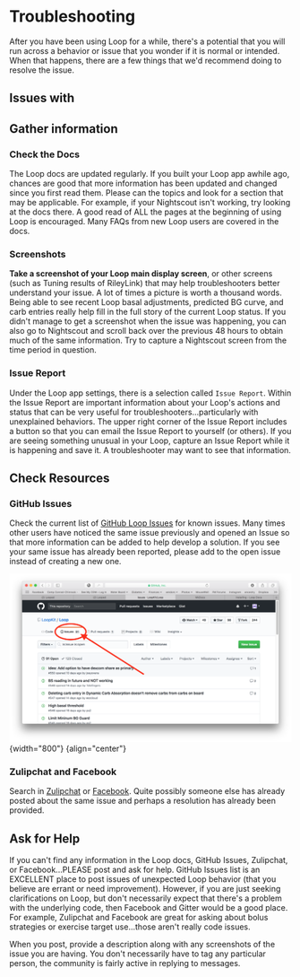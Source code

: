 # Troubleshooting

After you have been using Loop for a while, there's a potential that you will run across a behavior or issue that you wonder if it is normal or intended.  When that happens, there are a few things that we'd recommend doing to resolve the issue.

## Issues with

## Gather information

### Check the Docs

The Loop docs are updated regularly.  If you built your Loop app awhile ago, chances are good that more information has been updated and changed since you first read them.  Please can the topics and look for a section that may be applicable.  For example, if your Nightscout isn't working, try looking at the docs there.  A good read of ALL the pages at the beginning of using Loop is encouraged.  Many FAQs from new Loop users are covered in the docs.

### Screenshots

**Take a screenshot of your Loop main display screen**, or other screens (such as Tuning results of RileyLink) that may help troubleshooters better understand your issue.  A lot of times a picture is worth a thousand words.  Being able to see recent Loop basal adjustments, predicted BG curve, and carb entries really help fill in the full story of the current Loop status.  If you didn't manage to get a screenshot when the issue was happening, you can also go to Nightscout and scroll back over the previous 48 hours to obtain much of the same information.  Try to capture a Nightscout screen from the time period in question.

### Issue Report

Under the Loop app settings, there is a selection called `Issue Report`.  Within the Issue Report are important information about your Loop's actions and status that can be very useful for troubleshooters...particularly with unexplained behaviors.  The upper right corner of the Issue Report includes a button so that you can email the Issue Report to yourself (or others).  If you are seeing something unusual in your Loop, capture an Issue Report while it is happening and save it.  A troubleshooter may want to see that information.

## Check Resources

### GitHub Issues

Check the current list of [GitHub Loop Issues](https://github.com/LoopKit/Loop/issues) for known issues.  Many times other users have noticed the same issue previously and opened an Issue so that more information can be added to help develop a solution.  If you see your same issue has already been reported, please add to the open issue instead of creating a new one.

![img/loop-issues.png](img/loop-issues.png){width="800"}
{align="center"}

### Zulipchat and Facebook

Search in [Zulipchat]( https://loop.zulipchat.com) or [Facebook](https://www.facebook.com/groups/TheLoopedGroup/?fref=nf).  Quite possibly someone else has already posted about the same issue and perhaps a resolution has already been provided.  

## Ask for Help

If you can't find any information in the Loop docs, GitHub Issues, Zulipchat, or Facebook...PLEASE post and ask for help.  GitHub Issues list is an EXCELLENT place to post issues of unexpected Loop behavior (that you believe are errant or need improvement).  However, if you are just seeking clarifications on Loop, but don't necessarily expect that there's a problem with the underlying code, then Facebook and Gitter would be a good place.  For example, Zulipchat and Facebook are great for asking about bolus strategies or exercise target use...those aren't really code issues.

When you post, provide a description along with any screenshots of the issue you are having.  You don't necessarily have to tag any particular person, the community is fairly active in replying to messages.
